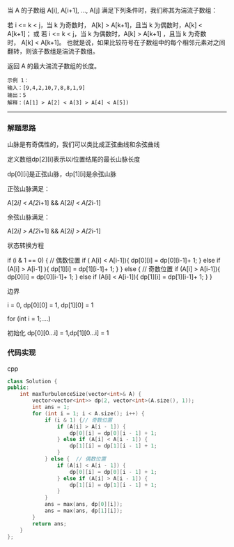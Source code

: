 当 A 的子数组 A[i], A[i+1], ..., A[j] 满足下列条件时，我们称其为湍流子数组：

若 i <= k < j，当 k 为奇数时， A[k] > A[k+1]，且当 k 为偶数时，A[k] < A[k+1]；
或 若 i <= k < j，当 k 为偶数时，A[k] > A[k+1] ，且当 k 为奇数时， A[k] < A[k+1]。
也就是说，如果比较符号在子数组中的每个相邻元素对之间翻转，则该子数组是湍流子数组。

返回 A 的最大湍流子数组的长度。

```case
示例 1：
输入：[9,4,2,10,7,8,8,1,9]
输出：5
解释：(A[1] > A[2] < A[3] > A[4] < A[5])
```

---

### 解题思路

山脉是有奇偶性的，我们可以类比成正弦曲线和余弦曲线

定义数组dp[2][i]表示以i位置结尾的最长山脉长度

dp[0][i]是正弦山脉，dp[1][i]是余弦山脉

正弦山脉满足：

A[2*i] < A[2*i+1] && A[2*i] < A[2*i-1]

余弦山脉满足：

A[2*i] > A[2*i+1] && A[2*i] > A[2*i-1]

状态转换方程

if (i & 1 == 0) { // 偶数位置
    if (  A[i] < A[i-1]){
        dp[0][i] = dp[0][i-1]+ 1;
    } else if (A[i] > A[i-1] ){
        dp[1][i] = dp[1][i-1]+ 1;
    }
} else { // 奇数位置
    if (A[i] > A[i-1]){
        dp[0][i] = dp[0][i-1]+ 1;
    } else if (A[i] < A[i-1]){
        dp[1][i] = dp[1][i-1]+ 1;
    }
}

边界

i = 0, dp[0][0] = 1, dp[1][0] = 1

for (int i = 1;....)

初始化 dp[0][0...i] = 1,dp[1][0...i] = 1

### 代码实现

cpp

```cpp
class Solution {
public:
    int maxTurbulenceSize(vector<int>& A) {
        vector<vector<int>> dp(2, vector<int>(A.size(), 1));
        int ans = 1;
        for (int i = 1; i < A.size(); i++) {
            if (i & 1) {// 奇数位置
                if (A[i] > A[i - 1]) {
                    dp[0][i] = dp[0][i - 1] + 1;
                } else if (A[i] < A[i - 1]) {
                    dp[1][i] = dp[1][i - 1] + 1;
                }
            } else {  // 偶数位置
                if (A[i] < A[i - 1]) {
                    dp[0][i] = dp[0][i - 1] + 1;
                } else if (A[i] > A[i - 1]) {
                    dp[1][i] = dp[1][i - 1] + 1;
                }
            }
            ans = max(ans, dp[0][i]);
            ans = max(ans, dp[1][i]);
        }
        return ans;
    }
};
```
